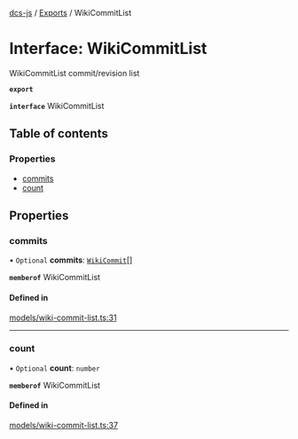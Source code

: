 [dcs-js](../README.md) / [Exports](../modules.md) / WikiCommitList

# Interface: WikiCommitList

WikiCommitList commit/revision list

**`export`**

**`interface`** WikiCommitList

## Table of contents

### Properties

- [commits](WikiCommitList.md#commits)
- [count](WikiCommitList.md#count)

## Properties

### <a id="commits" name="commits"></a> commits

• `Optional` **commits**: [`WikiCommit`](WikiCommit.md)[]

**`memberof`** WikiCommitList

#### Defined in

[models/wiki-commit-list.ts:31](https://github.com/unfoldingWord/dcs-js/blob/b29eb7a/models/wiki-commit-list.ts#L31)

___

### <a id="count" name="count"></a> count

• `Optional` **count**: `number`

**`memberof`** WikiCommitList

#### Defined in

[models/wiki-commit-list.ts:37](https://github.com/unfoldingWord/dcs-js/blob/b29eb7a/models/wiki-commit-list.ts#L37)

